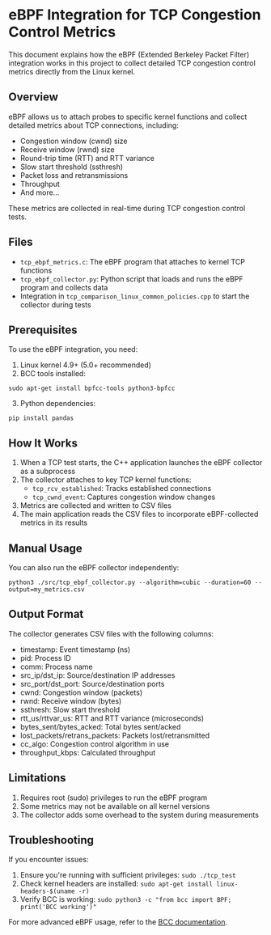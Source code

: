 # eBPF Integration for TCP Congestion Control Metrics

This document explains how the eBPF (Extended Berkeley Packet Filter) integration works in this project to collect detailed TCP congestion control metrics directly from the Linux kernel.

## Overview

eBPF allows us to attach probes to specific kernel functions and collect detailed metrics about TCP connections, including:

- Congestion window (cwnd) size
- Receive window (rwnd) size
- Round-trip time (RTT) and RTT variance
- Slow start threshold (ssthresh)
- Packet loss and retransmissions
- Throughput
- And more...

These metrics are collected in real-time during TCP congestion control tests.

## Files

- `tcp_ebpf_metrics.c`: The eBPF program that attaches to kernel TCP functions
- `tcp_ebpf_collector.py`: Python script that loads and runs the eBPF program and collects data
- Integration in `tcp_comparison_linux_common_policies.cpp` to start the collector during tests

## Prerequisites

To use the eBPF integration, you need:

1. Linux kernel 4.9+ (5.0+ recommended)
2. BCC tools installed:

```
sudo apt-get install bpfcc-tools python3-bpfcc
```

3. Python dependencies:
```
pip install pandas
```

## How It Works

1. When a TCP test starts, the C++ application launches the eBPF collector as a subprocess
2. The collector attaches to key TCP kernel functions:
   - `tcp_rcv_established`: Tracks established connections
   - `tcp_cwnd_event`: Captures congestion window changes
3. Metrics are collected and written to CSV files
4. The main application reads the CSV files to incorporate eBPF-collected metrics in its results

## Manual Usage

You can also run the eBPF collector independently:

```
python3 ./src/tcp_ebpf_collector.py --algorithm=cubic --duration=60 --output=my_metrics.csv
```

## Output Format

The collector generates CSV files with the following columns:

- timestamp: Event timestamp (ns)
- pid: Process ID
- comm: Process name
- src_ip/dst_ip: Source/destination IP addresses
- src_port/dst_port: Source/destination ports
- cwnd: Congestion window (packets)
- rwnd: Receive window (bytes)
- ssthresh: Slow start threshold
- rtt_us/rttvar_us: RTT and RTT variance (microseconds)
- bytes_sent/bytes_acked: Total bytes sent/acked
- lost_packets/retrans_packets: Packets lost/retransmitted
- cc_algo: Congestion control algorithm in use
- throughput_kbps: Calculated throughput

## Limitations

1. Requires root (sudo) privileges to run the eBPF program
2. Some metrics may not be available on all kernel versions
3. The collector adds some overhead to the system during measurements

## Troubleshooting

If you encounter issues:

1. Ensure you're running with sufficient privileges: `sudo ./tcp_test`
2. Check kernel headers are installed: `sudo apt-get install linux-headers-$(uname -r)`
3. Verify BCC is working: `sudo python3 -c "from bcc import BPF; print('BCC working')"`

For more advanced eBPF usage, refer to the [BCC documentation](https://github.com/iovisor/bcc).